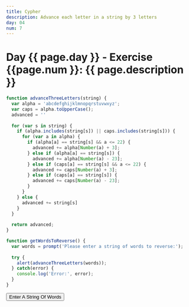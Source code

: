 ```yaml
---
title: Cypher
description: Advance each letter in a string by 3 letters
day: 04
num: 7
---
```


# Day {{ page.day }} - Exercise {{page.num }}: {{ page.description }}

<script src="/cse/day04/cypher.js"></script>

```javascript
function advanceThreeLetters(string) {
  var alpha = 'abcdefghijklmnopqrstuvwxyz';
  var caps = alpha.toUpperCase();
  advanced = ''
  
  for (var s in string) {
    if (alpha.includes(string[s]) || caps.includes(string[s])) {
      for (var a in alpha) {
        if (alpha[a] == string[s] && a <= 22) {
          advanced += alpha[Number(a) + 3];
        } else if (alpha[a] == string[s]) {
          advanced += alpha[Number(a) - 23];
        } else if (caps[a] == string[s] && a <= 22) {
          advanced += caps[Number(a) + 3];
        } else if (caps[a] == string[s]) {
          advanced += caps[Number(a) - 23];
        }
      }
    } else {
      advanced += string[s]
    }
  }
  
  return advanced;
}

function getWordsToReverse() {
  var words = prompt('Please enter a string of words to reverse:');
  
  try {
    alert(advanceThreeLetters(words));
  } catch(error) {
    console.log('Error:', error);
  }
}
```

<button type="button" onclick="getWordsToReverse()">Enter A String Of Words</button>
